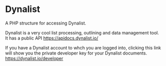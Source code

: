 # Dynalist
A PHP structure for accessing Dynalist.

Dynalist is a very cool list processing, outlining and data management tool.
It has a public API https://apidocs.dynalist.io/

If you have a Dynalist account to whch you are logged into, clicking this link will show you the private developer key for your Dynalist documents. https://dynalist.io/developer

